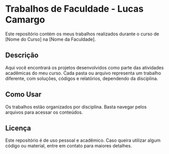 # Trabalhos de Faculdade - Lucas Camargo

Este repositório contém os meus trabalhos realizados durante o curso de [Nome do Curso] na [Nome da Faculdade].

## Descrição

Aqui você encontrará os projetos desenvolvidos como parte das atividades acadêmicas do meu curso. Cada pasta ou arquivo representa um trabalho diferente, com soluções, códigos e relatórios, dependendo da disciplina.

## Como Usar

Os trabalhos estão organizados por disciplina. Basta navegar pelos arquivos para acessar os conteúdos.

## Licença

Este repositório é de uso pessoal e acadêmico. Caso queira utilizar algum código ou material, entre em contato para maiores detalhes.
